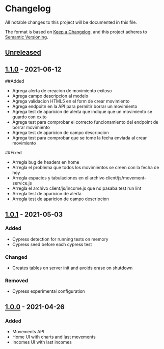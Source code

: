 # Changelog

All notable changes to this project will be documented in this file.

The format is based on [Keep a Changelog](https://keepachangelog.com/en/1.0.0/),
and this project adheres to [Semantic Versioning](https://semver.org/spec/v2.0.0.html).

## [Unreleased]

## [1.1.0] - 2021-06-12

##Added

- Agrega alerta de creacion de movimiento exitoso
- Agrega campo descripcion al modelo
- Agrega validacion HTML5 en el form de crear movimiento
- Agrega endpoitn en la API para permitir borrar un movimiento
- Agrega test de aparicion de alerta que indique que un movimiento se guardo con exito
- Agrega test para comprobar el correcto funcionamiento del endpoint de borrar movimiento
- Agrega test de aparicion de campo descripcion
- Agrega test para comprobar que se tome la fecha enviada al crear movimiento

##Fixed

- Arregla bug de headers en home
- Arregla el problema que todos los movimientos se creen con la fecha de hoy
- Arregla espacios y tabulaciones en el archivo client/js/movement-service.js
- Arregla el archivo client/js/income.js que no pasaba test run lint
- Arregla test de aparicion de alerta
- Arregla test de aparicion de campo descripcion

## [1.0.1] - 2021-05-03

### Added

-   Cypress detection for running tests on memory
-   Cypress seed before each cypress test

### Changed

-   Creates tables on server init and avoids erase on shutdown

### Removed

-   Cypress experimental configuration

## [1.0.0] - 2021-04-26

### Added

-   Movements API
-   Home UI with charts and last movements
-   Incomes UI with last incomes

[unreleased]: https://github.com/aguszanetta/gitapp/compare/v1.1.0...HEAD
[1.1.0]: https://github.com/aguszanetta/gitapp/releases/tag/v1.1.0
[1.0.1]: https://github.com/aguszanetta/gitapp/releases/tag/v1.0.1
[1.0.0]: https://github.com/aguszanetta/gitapp/releases/tag/v1.0.0
